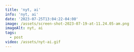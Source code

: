 ```yaml
---
title: 'nyt, ai'
info: 'nyt, ai'
date: '2023-07-25T13:04:22-04:00'
image: /assets/screen-shot-2023-07-19-at-11.24.05-am.png
imageAlt: nyt, ai
tags:
  - post
video: /assets/nyt-ai.gif
---
```



